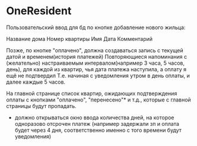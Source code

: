 # OneResident

Пользовательский ввод для бд по кнопке добавление нового жильца:

Название дома
Номер квартиры
Имя
Дата
Комментарий

Позже, по кнопке "оплачено", должна создаваться запись с текущей датой и временем(история платежей)
Повторяющиеся напоминания с (желательно) настраиваемым интервалом(например 3 часа, 5 часов, день), 
для каждой из квартир, чья дата платежа наступила, а оплату я ещё не подтвердил
Т.е. начиная с уведомления утром в день оплаты, и далее каждые 5 часов.

На главной странице список квартир, ожидающих подтверждения оплаты с кнопками "оплачено", 
"перенесено"* и т.д., которые с главной страницы будут пропадать.

* должно открываться окно ввода количества дней, на которое одноразово отсрочен платеж
(например задержали зп и оплата будет через 4 дня, соответственно именно с того времени будут уведомления)